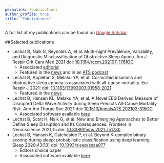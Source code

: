 ```yaml
---
permalink: /publications
author_profile: true
title: "Publications"
---
```


A full list of my publications can be found on 
<a href="https://scholar.google.com.au/citations?user=-Q__PYIAAAAJ&hl=en&oi=ao" target="_blank"><font color="brown">Google Scholar</font></a>.

##Selected publications

* Lechat B, Naik G, Reynolds A, et al. Multi-night Prevalence, Variability, and Diagnostic Misclassification of 
Obstructive Sleep Apnea. Am J Respir Crit Care Med 2021 doi: [10.1164/rccm.202107-1761OC](https://doi.org/10.1164/rccm.202107-1761OC)
    * Associated [editorial](https://doi.org/10.1164/rccm.202112-2677ED)
    * Featured in the [news](https://www.abc.net.au/news/2021-12-20/sleep-apnea-study-finds-patients-misdiagnosed/100710190) and in an [ATS podcast]()
* Lechat B, Appleton S, Melaku YA, et al. Co-morbid insomnia and obstructive sleep apnoea is associated with 
all-cause mortality. Eur Respir J 2021; doi: [10.1183/13993003.01958-2021](https://erj.ersjournals.com/content/early/2021/11/18/13993003.01958-2021)
    * Featured in the [news](https://www.smh.com.au/lifestyle/health-and-wellness/sleep-apnea-strangles-millions-each-night-here-s-what-you-can-do-about-it-20211214-p59hgz.html)
* Lechat B, Hansen KL, Melaku YA, et al. A Novel EEG Derived Measure of Disrupted Delta Wave Activity during Sleep 
Predicts All-Cause Mortality Risk. Ann Am Thorac Soc 2021 doi: [10.1513/AnnalsATS.202103-315OC](https://www.atsjournals.org/doi/abs/10.1513/AnnalsATS.202103-315OC)
    * Associated software available [here]()
* Lechat B, Scott H, Naik G, et al. New and Emerging Approaches to Better Define Sleep Disruption and Its Consequences.
Frontiers in Neuroscience 2021;15 doi: [10.3389/fnins.2021.751730](https://doi.org/10.3389/fnins.2021.751730)
* Lechat B, Hansen K, Catcheside P, et al. Beyond K-complex binary scoring during sleep: probabilistic classification
  using deep learning. Sleep 2020;43(10) doi: [10.1093/sleep/zsaa077](https://doi.org/10.1093/sleep/zsaa077)
    * Editors choice paper
    * Associated software available [here](https://github.com/Adelaide-Institute-for-Sleep-Health/K-complex_algorithm)


